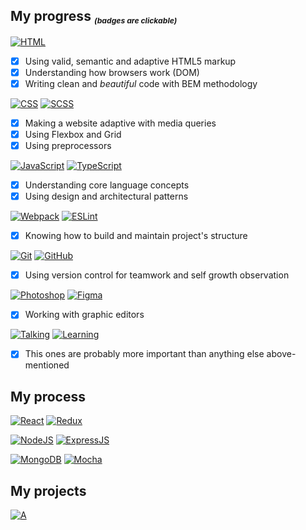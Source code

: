 ## My progress *<sub><sub><sup>(badges are clickable)*
  
[![HTML](https://shields.io/badge/-HTML-E34F26?logo=html5&style=for-the-badge&logoColor=fff)](https://www.youtube.com/watch?v=dQw4w9WgXcQ) 
  - [X] Using valid, semantic and adaptive HTML5 markup
  - [X] Understanding how browsers work (DOM)
  - [X] Writing clean and *beautiful* code with BEM methodology
  
[![CSS](https://shields.io/badge/-CSS-1572B6?logo=css3&style=for-the-badge&logoColor=fff)](https://www.youtube.com/watch?v=dQw4w9WgXcQ)
[![SCSS](https://img.shields.io/badge/SCSS-hotpink.svg?style=for-the-badge&logo=SASS&logoColor=white)](https://www.youtube.com/watch?v=dQw4w9WgXcQ)
  - [X] Making a website adaptive with media queries
  - [X] Using Flexbox and Grid
  - [X] Using preprocessors
  
[![JavaScript](https://shields.io/badge/-JavaScript-F7DF1E?logo=javascript&style=for-the-badge&logoColor=222)](https://www.youtube.com/watch?v=dQw4w9WgXcQ)
[![TypeScript](https://img.shields.io/badge/typescript-%23007ACC.svg?style=for-the-badge&logo=typescript&logoColor=white)](https://www.youtube.com/watch?v=dQw4w9WgXcQ)
  - [X] Understanding core language concepts
  - [X] Using design and architectural patterns 
  
[![Webpack](https://img.shields.io/badge/webpack-%238DD6F9.svg?style=for-the-badge&logo=webpack&logoColor=black)](https://www.youtube.com/watch?v=dQw4w9WgXcQ)
[![ESLint](https://img.shields.io/badge/ESLint-4B3263?style=for-the-badge&logo=eslint&logoColor=white)](https://www.youtube.com/watch?v=dQw4w9WgXcQ)
  - [X] Knowing how to build and maintain project's structure
  
[![Git](https://img.shields.io/badge/git-%23F05033.svg?style=for-the-badge&logo=git&logoColor=white)](https://www.youtube.com/watch?v=dQw4w9WgXcQ)
[![GitHub](https://img.shields.io/badge/github-%23121011.svg?style=for-the-badge&logo=github&logoColor=white)](https://www.youtube.com/watch?v=dQw4w9WgXcQ)
  - [X] Using version control for teamwork and self growth observation
  
[![Photoshop](https://img.shields.io/badge/photoshop-%2331A8FF.svg?style=for-the-badge&logo=adobe&logoColor=white)](https://www.youtube.com/watch?v=dQw4w9WgXcQ)
[![Figma](https://img.shields.io/badge/figma-%23F24E1E.svg?style=for-the-badge&logo=figma&logoColor=white)](https://www.youtube.com/watch?v=dQw4w9WgXcQ)
  - [X] Working with graphic editors
  
[![Talking](https://img.shields.io/badge/talking_to_people,_being_kind_and_grateful-2CA5E0?style=for-the-badge&)](https://www.youtube.com/watch?v=dQw4w9WgXcQ)
[![Learning](https://img.shields.io/badge/-having_an_urge_to_learn_new_things-C51A4A?style=for-the-badge&)](https://www.youtube.com/watch?v=dQw4w9WgXcQ)
  - [X] This ones are probably more important than anything else above-mentioned
  
## My process
  
[![React](https://img.shields.io/badge/react-%2320232a.svg?style=for-the-badge&logo=react&logoColor=%2361DAFB)](https://www.youtube.com/watch?v=dQw4w9WgXcQ)
[![Redux](https://img.shields.io/badge/redux-%23593d88.svg?style=for-the-badge&logo=redux&logoColor=white)](https://www.youtube.com/watch?v=dQw4w9WgXcQ)
  
[![NodeJS](https://img.shields.io/badge/node.js-%2343853D.svg?style=for-the-badge&logo=node-dot-js&logoColor=white)](https://www.youtube.com/watch?v=dQw4w9WgXcQ)
[![ExpressJS](https://img.shields.io/badge/express.js-%23404d59.svg?style=for-the-badge&logo=express&logoColor=%2361DAFB)](https://www.youtube.com/watch?v=dQw4w9WgXcQ)
  
[![MongoDB]( https://img.shields.io/badge/MongoDB-%234ea94b.svg?style=for-the-badge&logo=mongodb&logoColor=white)](https://www.youtube.com/watch?v=dQw4w9WgXcQ)
[![Mocha](https://img.shields.io/badge/-mocha-%238D6748?style=for-the-badge&logo=mocha&logoColor=white)](https://www.youtube.com/watch?v=dQw4w9WgXcQ)
  
## My projects 
  
[![A](https://img.shields.io/badge/Notes,_Skills_And_Todos-%23000000.svg?style=for-the-badge&logo=notion&logoColor=white)](https://github.com/chlkvnck/chlkvnck/blob/gh-pages/README.md)
